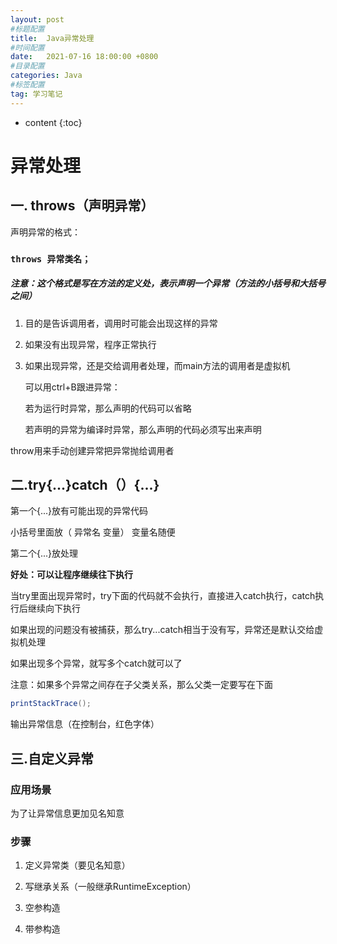 ```yaml
---
layout: post
#标题配置
title:  Java异常处理
#时间配置
date:   2021-07-16 18:00:00 +0800
#目录配置
categories: Java
#标签配置
tag: 学习笔记
---
```


* content
{:toc}





# 异常处理

## 一. throws（声明异常）

声明异常的格式：

### `throws 异常类名；`

##### 注意：这个格式是写在方法的定义处，表示声明一个异常（方法的小括号和大括号之间）

1. 目的是告诉调用者，调用时可能会出现这样的异常

2. 如果没有出现异常，程序正常执行

3. 如果出现异常，还是交给调用者处理，而main方法的调用者是虚拟机

   可以用ctrl+B跟进异常：

   若为运行时异常，那么声明的代码可以省略

   若声明的异常为编译时异常，那么声明的代码必须写出来声明

throw用来手动创建异常把异常抛给调用者

## 二.try{...}catch（）{...}

第一个{...}放有可能出现的异常代码

小括号里面放（ 异常名 变量） 变量名随便

第二个{...}放处理

**好处：可以让程序继续往下执行**

当try里面出现异常时，try下面的代码就不会执行，直接进入catch执行，catch执行后继续向下执行

如果出现的问题没有被捕获，那么try...catch相当于没有写，异常还是默认交给虚拟机处理

如果出现多个异常，就写多个catch就可以了

注意：如果多个异常之间存在子父类关系，那么父类一定要写在下面

```java
printStackTrace();
```

输出异常信息（在控制台，红色字体）

## 三.自定义异常

### 应用场景

为了让异常信息更加见名知意

### 步骤

1. 定义异常类（要见名知意）

2. 写继承关系（一般继承RuntimeException）

3. 空参构造
4. 带参构造